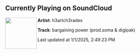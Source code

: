## Currently Playing on SoundCloud

[<img align="left" width="100" src="https://i1.sndcdn.com/avatars-kAMhxhyuu32YvNLf-UlgA4w-t500x500.jpg">](https://soundcloud.com/h3artch3rades/bargaining-power?in=saxurn/sets/selectron/)

**Artist**: h3artch3rades 

**Track**: bargaining power (prod.soma & digipak)

Last updated at 1/1/2025, 2:49:23 PM
